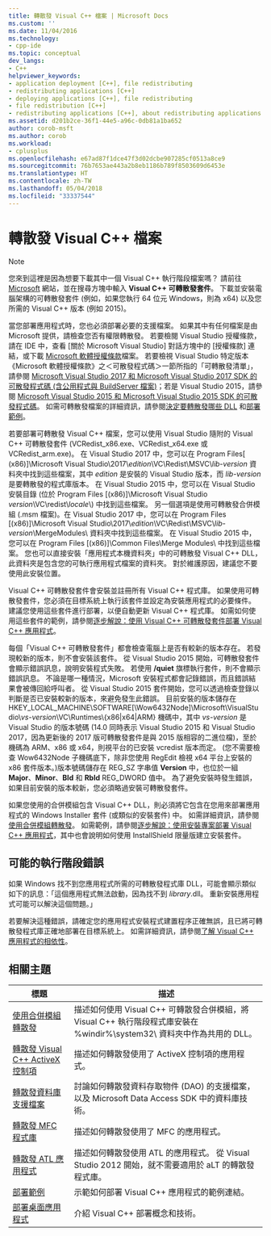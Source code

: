 ```yaml
---
title: 轉散發 Visual C++ 檔案 | Microsoft Docs
ms.custom: ''
ms.date: 11/04/2016
ms.technology:
- cpp-ide
ms.topic: conceptual
dev_langs:
- C++
helpviewer_keywords:
- application deployment [C++], file redistributing
- redistributing applications [C++]
- deploying applications [C++], file redistributing
- file redistribution [C++]
- redistributing applications [C++], about redistributing applications
ms.assetid: d201b2ce-36f1-44e5-a96c-0db81a1ba652
author: corob-msft
ms.author: corob
ms.workload:
- cplusplus
ms.openlocfilehash: e67ad87f1dce47f3d02dcbe907285cf0513a8ce9
ms.sourcegitcommit: 76b7653ae443a2b8eb1186b789f8503609d6453e
ms.translationtype: HT
ms.contentlocale: zh-TW
ms.lasthandoff: 05/04/2018
ms.locfileid: "33337544"
---
```

# <a name="redistributing-visual-c-files"></a>轉散發 Visual C++ 檔案

> [!NOTE]
> 您來到這裡是因為想要下載其中一個 Visual C++ 執行階段檔案嗎？ 請前往 [Microsoft](http://www.microsoft.com/) 網站，並在搜尋方塊中輸入 **Visual C++ 可轉散發套件**。 下載並安裝電腦架構的可轉散發套件 (例如，如果您執行 64 位元 Windows，則為 x64) 以及您所需的 Visual C++ 版本 (例如 2015)。

當您部署應用程式時，您也必須部署必要的支援檔案。 如果其中有任何檔案是由 Microsoft 提供，請檢查您否有權限轉散發。 若要檢閱 Visual Studio 授權條款，請在 IDE 中，查看 [關於 Microsoft Visual Studio] 對話方塊中的 [授權條款] 連結，或下載 [Microsoft 軟體授權條款](http://go.microsoft.com/fwlink/p/?LinkId=831114)檔案。 若要檢視 Visual Studio 特定版本《Microsoft 軟體授權條款》之＜可散發程式碼＞一節所指的「可轉散發清單」，請參閱 [Microsoft Visual Studio 2017 和 Microsoft Visual Studio 2017 SDK 的可散發程式碼 (含公用程式與 BuildServer 檔案)](http://go.microsoft.com/fwlink/p/?LinkId=823098)；若是 Visual Studio 2015，請參閱 [Microsoft Visual Studio 2015 和 Microsoft Visual Studio 2015 SDK 的可散發程式碼](http://go.microsoft.com/fwlink/p/?LinkId=523763)。 如需可轉散發檔案的詳細資訊，請參閱[決定要轉散發哪些 DLL](../ide/determining-which-dlls-to-redistribute.md) 和[部署範例](../ide/deployment-examples.md)。

若要部署可轉散發 Visual C++ 檔案，您可以使用 Visual Studio 隨附的 Visual C++ 可轉散發套件 (VCRedist\_x86.exe、VCRedist\_x64.exe 或 VCRedist\_arm.exe)。 在 Visual Studio 2017 中，您可以在 Program Files[ (x86)]\\Microsoft Visual Studio\\2017\\_edition_\\VC\\Redist\\MSVC\\_lib-version_ 資料夾中找到這些檔案，其中 _edition_ 是安裝的 Visual Studio 版本，而 _lib-version_ 是要轉散發的程式庫版本。 在 Visual Studio 2015 中，您可以在 Visual Studio 安裝目錄 (位於 Program Files [(x86)]\Microsoft Visual Studio *version*\VC\redist\\*locale*\\) 中找到這些檔案。 另一個選項是使用可轉散發合併模組 (.msm 檔案)。在 Visual Studio 2017 中，您可以在 Program Files [(x86)]\\Microsoft Visual Studio\\2017\\_edition_\\VC\\Redist\\MSVC\\_lib-version_\\MergeModules\\ 資料夾中找到這些檔案。 在 Visual Studio 2015 中，您可以在 Program Files [(x86)]\Common Files\Merge Modules\\ 中找到這些檔案。 您也可以直接安裝「應用程式本機資料夾」中的可轉散發 Visual C++ DLL，此資料夾是包含您的可執行應用程式檔案的資料夾。 對於維護原因，建議您不要使用此安裝位置。

Visual C++ 可轉散發套件會安裝並註冊所有 Visual C++ 程式庫。 如果使用可轉散發套件，您必須在目標系統上執行該套件並設定為安裝應用程式的必要條件。 建議您使用這些套件進行部署，以便自動更新 Visual C++ 程式庫。 如需如何使用這些套件的範例，請參閱[逐步解說：使用 Visual C++ 可轉散發套件部署 Visual C++ 應用程式](../ide/deploying-visual-cpp-application-by-using-the-vcpp-redistributable-package.md)。

每個「Visual C++ 可轉散發套件」都會檢查電腦上是否有較新的版本存在。 若發現較新的版本，則不會安裝該套件。 從 Visual Studio 2015 開始，可轉散發套件會顯示錯誤訊息，說明安裝程式失敗。 若使用 **/quiet** 旗標執行套件，則不會顯示錯誤訊息。 不論是哪一種情況，Microsoft 安裝程式都會記錄錯誤，而且錯誤結果會被傳回給呼叫者。 從 Visual Studio 2015 套件開始，您可以透過檢查登錄以判斷是否已安裝較新的版本，來避免發生此錯誤。 目前安裝的版本儲存在 HKEY_LOCAL_MACHINE\SOFTWARE[\Wow6432Node]\Microsoft\VisualStudio\\_vs-version_\VC\Runtimes\\{x86|x64|ARM} 機碼中，其中 _vs-version_ 是 Visual Studio 的版本號碼 (14.0 同時表示 Visual Studio 2015 和 Visual Studio 2017，因為更新後的 2017 版可轉散發套件是與 2015 版相容的二進位檔)，至於機碼為 ARM、x86 或 x64，則視平台的已安裝 vcredist 版本而定。 (您不需要檢查 Wow6432Node 子機碼底下，除非您使用 RegEdit 檢視 x64 平台上安裝的 x86 套件版本。)版本號碼儲存在 REG_SZ 字串值 **Version** 中，也位於一組 **Major**、**Minor**、**Bld** 和 **Rbld** REG_DWORD 值中。 為了避免安裝時發生錯誤，如果目前安裝的版本較新，您必須略過安裝可轉散發套件。

如果您使用的合併模組包含 Visual C++ DLL，則必須將它包含在您用來部署應用程式的 Windows Installer 套件 (或類似的安裝套件) 中。 如需詳細資訊，請參閱[使用合併模組轉散發](../ide/redistributing-components-by-using-merge-modules.md)。 如需範例，請參閱[逐步解說：使用安裝專案部署 Visual C++ 應用程式](../ide/walkthrough-deploying-a-visual-cpp-application-by-using-a-setup-project.md)，其中也會說明如何使用 InstallShield 限量版建立安裝套件。

## <a name="potential-run-time-errors"></a>可能的執行階段錯誤

如果 Windows 找不到您應用程式所需的可轉散發程式庫 DLL，可能會顯示類似如下的訊息：「這個應用程式無法啟動，因為找不到 *library*.dll。 重新安裝應用程式可能可以解決這個問題。」

若要解決這種錯誤，請確定您的應用程式安裝程式建置程序正確無誤，且已將可轉散發程式庫正確地部署在目標系統上。 如需詳細資訊，請參閱[了解 Visual C++ 應用程式的相依性](../ide/understanding-the-dependencies-of-a-visual-cpp-application.md)。

## <a name="related-topics"></a>相關主題

|標題|描述|
|-----------|-----------------|
|[使用合併模組轉散發](../ide/redistributing-components-by-using-merge-modules.md)|描述如何使用 Visual C++ 可轉散發合併模組，將 Visual C++ 執行階段程式庫安裝在 %windir%\system32\ 資料夾中作為共用的 DLL。|
|[轉散發 Visual C++ ActiveX 控制項](../ide/redistributing-visual-cpp-activex-controls.md)|描述如何轉散發使用了 ActiveX 控制項的應用程式。|
|[轉散發資料庫支援檔案](../ide/redistributing-database-support-files.md)|討論如何轉散發資料存取物件 (DAO) 的支援檔案，以及 Microsoft Data Access SDK 中的資料庫技術。|
|[轉散發 MFC 程式庫](../ide/redistributing-the-mfc-library.md)|描述如何轉散發使用了 MFC 的應用程式。|
|[轉散發 ATL 應用程式](../ide/redistributing-an-atl-application.md)|描述如何轉散發使用 ATL 的應用程式。 從 Visual Studio 2012 開始，就不需要適用於 aLT 的轉散發程式庫。|
|[部署範例](../ide/deployment-examples.md)|示範如何部署 Visual C++ 應用程式的範例連結。|
|[部署桌面應用程式](../ide/deploying-native-desktop-applications-visual-cpp.md)|介紹 Visual C++ 部署概念和技術。|